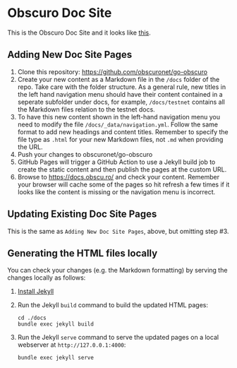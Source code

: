 # Obscuro Doc Site

This is the Obscuro Doc Site and it looks like [this](https://docs.obscu.ro/).

## Adding New Doc Site Pages

1. Clone this repository: https://github.com/obscuronet/go-obscuro
2. Create your new content as a Markdown file in the `/docs` folder of the repo. Take care with the folder structure. 
   As a general rule, new titles in the left hand navigation menu should have their content contained in a seperate 
   subfolder under docs, for example, `/docs/testnet` contains all the Markdown files relation to the testnet docs.
3. To have this new content shown in the left-hand navigation menu you need to modify the file 
   `/docs/_data/navigation.yml`. Follow the same format to add new headings and content titles. Remember to specify the 
   file type as `.html` for your new Markdown files, not `.md` when providing the URL.
4. Push your changes to obscuronet/go-obscuro
5. GitHub Pages will trigger a GitHub Action to use a Jekyll build job to create the static content and then publish 
   the pages at the custom URL.
6. Browse to https://docs.obscu.ro/ and check your content. Remember your browser will cache some of the pages so hit 
   refresh a few times if it looks like the content is missing or the navigation menu is incorrect.

## Updating Existing Doc Site Pages

This is the same as `Adding New Doc Site Pages`, above, but omitting step #3.

## Generating the HTML files locally

You can check your changes (e.g. the Markdown formatting) by serving the changes locally as follows:

1. [Install Jekyll](https://jekyllrb.com/docs/installation/)
2. Run the Jekyll `build` command to build the updated HTML pages:

   ```
   cd ./docs
   bundle exec jekyll build
   ```

3. Run the Jekyll `serve` command to serve the updated pages on a local webserver at `http://127.0.0.1:4000`:

   ```
   bundle exec jekyll serve
   ```
